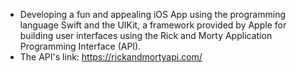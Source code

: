 -  Developing a fun and appealing iOS App using the programming language Swift and the UIKit, a framework provided by Apple for building user interfaces using the Rick and Morty Application Programming Interface (API).
-  The API's link: https://rickandmortyapi.com/
  
